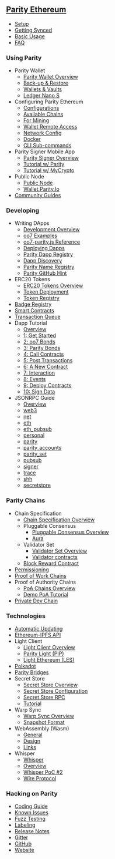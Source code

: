 ## [Parity Ethereum](/)
- [Setup](Setup)
- [Getting Synced](Getting-Synced)
- [Basic Usage](Basic-Usage)
- [FAQ](FAQ)

### Using Parity
- Parity Wallet
  - [Parity Wallet Overview](Parity-Wallet)
  - [Back-up & Restore](Backing-up-&-Restoring)
  - [Wallets & Vaults](Accounts%2C-Wallets%2C-Vaults)
  - [Ledger Nano S](Ledger-Nano-S)
- Configuring Parity Ethereum
  - [Configurations](Configuring-Parity-Ethereum)
  - [Available Chains](Chain-specification)
  - [For Mining](Mining)
  - [Wallet Remote Access](Wallet-Remote-Access)
  - [Network Config](Network-Configuration)
  - [Docker](Docker)
  - [CLI Sub-commands](CLI-Sub-commands)
- Parity Signer Mobile App
  - [Parity Signer Overview](Parity-Signer-Mobile-App)
  - [Tutorial w/ Parity](Parity-Signer-Mobile-App-Parity-Wallet-tutorial)
  - [Tutorial w/ MyCrypto](Parity-Signer-Mobile-App-MyCrypto-tutorial)
- Public Node
  - [Public Node](Public-Node)
  - [Wallet.Parity.Io](Wallet.Parity.Io)
- [Community Guides](Community-Guides)

### Developing
- Writing DApps
  - [Development Overview](Development-Overview)
  - [oo7 Examples](oo7-Parity-Examples)
  - [oo7-parity.js Reference](oo7-Parity-Reference)
  - [Deploying Dapps](Deploying-Dapps-to-Parity-Wallet)
  - [Parity Dapp Registry](Parity-dapp-registry)
  - [Dapp Discovery](Register-your-DAPP-for-discovery)
  - [Parity Name Registry](Parity-name-registry)
  - [Parity GitHub Hint](Parity-Github-Hint)
- ERC20 Tokens
  - [ERC20 Tokens Overview](Tokens)
  - [Token Deployment](Token-Deployment)
  - [Token Registry](Token-Registry)
- [Badge Registry](Badge-Registry)
- [Smart Contracts](Smart-Contracts)
- [Transaction Queue](Transactions-Queue)
- Dapp Tutorial
  - [Overview](Dapp-Tutorial)
  - [1: Get Started](Tutorial-Part-1)
  - [2: oo7 Bonds](Tutorial-Part-2)
  - [3: Parity Bonds](Tutorial-Part-3)
  - [4: Call Contracts](Tutorial-Part-4)
  - [5: Post Transactions](Tutorial-Part-5)
  - [6: A New Contract](Tutorial-Part-6)
  - [7: Interaction](Tutorial-Part-7)
  - [8: Events](Tutorial-Part-8)
  - [9: Deploy Contracts](Tutorial-Part-9)
  - [10: Sign Data](Tutorial-Part-10)
- JSONRPC Guide
  - [Overview](JSONRPC)
  - [web3](JSONRPC-web3-module)
  - [net](JSONRPC-net-module)
  - [eth](JSONRPC-eth-module)
  - [eth_pubsub](JSONRPC-Eth-Pub-Sub-Module)
  - [personal](JSONRPC-personal-module)
  - [parity](JSONRPC-parity-module)
  - [parity_accounts](JSONRPC-parity_accounts-module)
  - [parity_set](JSONRPC-parity_set-module)
  - [pubsub](JSONRPC-Parity-Pub-Sub-module)
  - [signer](JSONRPC-signer-module)
  - [trace](JSONRPC-trace-module)
  - [shh](JSONRPC-shh-Module)
  - [secretstore](JSONRPC-secretstore-module)

### Parity Chains
- Chain Specification
  - [Chain Specification Overview](Chain-specification)
  - Pluggable Consensus
    - [Pluggable Consensus Overview](Pluggable-Consensus)
    - [Aura](Aura)
  - Validator Set
    - [Validator Set Overview](Validator-Set)
    - [Validator contracts](Validator-contracts)
  - [Block Reward Contract](Block-Reward-Contract)
- [Permissioning](Permissioning)
- [Proof of Work Chains](Proof-of-Work-Chains)
- Proof of Authority Chains
  - [PoA Chains Overview](Proof-of-Authority-Chains)
  - [Demo PoA Tutorial](Demo-PoA-tutorial)
- [Private Dev Chain](Private-development-chain)

### Technologies
- [Automatic Updating](Automatic-Updating)
- [Ethereum-IPFS API](IPFS)
- Light Client
  - [Light Client Overview](Light-Client)
  - [Parity Light (PIP)](The-Parity-Light-Protocol-(PIP))
  - [Light Ethereum (LES)](Light-Ethereum-Subprotocol-(LES))
- [Polkadot](https://github.com/w3f/polkadot-overview) <i class="fa fa-external-link"></i>
- [Parity Bridges](Bridge)
- Secret Store
  - [Secret Store Overview](Secret-Store)
  - [Secret Store Configuration](Secret-Store-Configuration)
  - [Secret Store RPC](JSONRPC-secretstore-module)
  - [Tutorial](Secret-Store-Tutorial-overview)
- Warp Sync
  - [Warp Sync Overview](Warp-Sync)
  - [Snapshot Format](Warp-Sync-Snapshot-Format)
- WebAssembly (Wasm)
  - [General](WebAssembly-Home)
  - [Design](WebAssembly-Design)
  - [Links](WebAssembly-Links)
- Whisper
  - [Whisper](Whisper)
  - [Overview](Whisper-Overview)
  - [Whisper PoC #2](Whisper-PoC-2)
  - [Wire Protocol](Whisper-PoC-2-Wire-Protocol)

### Hacking on Parity
- [Coding Guide](Coding-guide)
- [Known Issues](Known-Issues-Priorities)
- [Fuzz Testing](Fuzz-Testing)
- [Labeling](Labelling)
- [Release Notes](https://github.com/paritytech/parity-ethereum/blob/master/CHANGELOG.md) <i class="fa fa-external-link"></i>
- [Gitter](https://gitter.im/ethcore/parity) <i class="fa fa-external-link"></i>
- [GitHub](https://github.com/paritytech/parity) <i class="fa fa-external-link"></i>
- [Website](https://parity.io) <i class="fa fa-external-link"></i>
